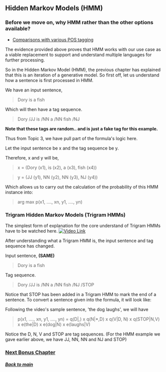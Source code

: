 ## Hidden Markov Models (HMM)

### Before we move on, why HMM rather than the other options available?
- [Comparisons with various POS tagging](http://dspace.bracu.ac.bd/jspui/bitstream/10361/83/1/Comparison%20of%20diffferent%20pos%20tagging%20techniques.pdf)

The evidence provided above proves that HMM works with our use case as a viable replacement to support and understand multiple languages for further processing.

So in the Hidden Markov Model (HMM), the previous chapter has explained that this is an iteration of a generative model. So first off, let us understand how a sentence is first processed in HMM.

We have an input sentence,
> Dory is a fish

Which will then have a tag sequence.
> Dory /JJ is /NN a /NN fish /NJ

**Note that these tags are random.. and is just a fake tag for this example.**

Thus from Topic 3, we have pull part of the formula's logic here.

Let the input sentence be x and the tag sequence be y.

Therefore, x and y will be,
> x = (Dory (x1), is (x2), a (x3), fish (x4))

> y = (JJ (y1), NN (y2), NN (y3), NJ (y4))

Which allows us to carry out the calculation of the probability of this HMM
instance into:

> arg max p(x1, ...., xn, y1, ...., yn)


### Trigram Hidden Markov Models (Trigram HMMs)
The simplest form of explanation for the core understand of Trigram HMMs have to
be watched here. [![Video Link](http://i3.ytimg.com/vi/98TARXun1xA/hqdefault.jpg)](https://youtu.be/98TARXun1xA?list=PLO9y7hOkmmSGSJA8S3gTigcyNDVJ31LLt&t=150)

After understanding what a Trigram HMM is, the input sentence and tag sequence has changed.

Input sentence, **(SAME)**
> Dory is a fish

Tag sequence.
> Dory /JJ is /NN a /NN fish /NJ /STOP

Notice that STOP has been added in a Trigram HMM to mark the end of a sentence. To convert a sentence given into the formula, it will look like:

Following the video's sample sentence, 'the dog laughs', we will have
> p(x1, ...., xn, y1, ...., yn) = q(D|*,*) x q(N|*,D) x q(V|D, N) x q(STOP|N,V) x e(the|D) x e(dog|N) x e(laughs|V)

Notice the D, N, V and STOP are tag sequences. (For the HMM example we gave earlier above, we have JJ, NN, NN and NJ and STOP)

### [Next Bonus Chapter](https://github.com/nixxholas/nlp-exploration/blob/master/BONUS3_HMMParameter_Estimation.md)

##### [Back to main](https://github.com/nixxholas/nlp-exploration/)
